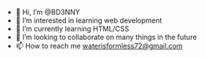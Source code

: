 - 👋 Hi, I’m @BD3NNY
- 👀 I’m interested in learning web development
- 🌱 I’m currently learning HTML/CSS
- 💞️ I’m looking to collaborate on many things in the future
- 📫 How to reach me waterisformless72@gmail.com

<!---
BD3NNY/BD3NNY is a ✨ special ✨ repository because its `README.md` (this file) appears on your GitHub profile.
You can click the Preview link to take a look at your changes.
--->
